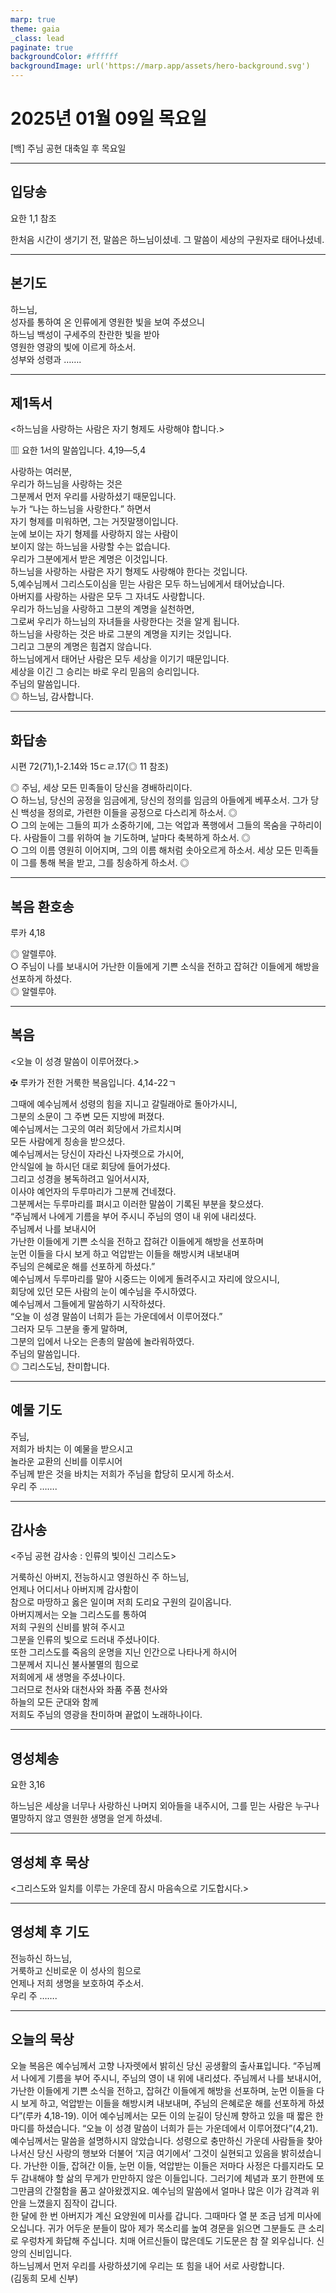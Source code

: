 ```yaml
---
marp: true
theme: gaia
_class: lead
paginate: true
backgroundColor: #ffffff
backgroundImage: url('https://marp.app/assets/hero-background.svg')
---
```


# 2025년 01월 09일 목요일

[백] 주님 공현 대축일 후 목요일  




---

## 입당송

요한 1,1 참조

한처음 시간이 생기기 전, 말씀은 하느님이셨네. 그 말씀이 세상의 구원자로 태어나셨네.  
  


---

## 본기도

하느님,  
성자를 통하여 온 인류에게 영원한 빛을 보여 주셨으니  
하느님 백성이 구세주의 찬란한 빛을 받아  
영원한 영광의 빛에 이르게 하소서.  
성부와 성령과 …….  
  


---

## 제1독서

<하느님을 사랑하는 사람은 자기 형제도 사랑해야 합니다.>

▥ 요한 1서의 말씀입니다. 4,19―5,4

사랑하는 여러분,  
우리가 하느님을 사랑하는 것은  
그분께서 먼저 우리를 사랑하셨기 때문입니다.  
누가 “나는 하느님을 사랑한다.” 하면서  
자기 형제를 미워하면, 그는 거짓말쟁이입니다.  
눈에 보이는 자기 형제를 사랑하지 않는 사람이  
보이지 않는 하느님을 사랑할 수는 없습니다.  
우리가 그분에게서 받은 계명은 이것입니다.  
하느님을 사랑하는 사람은 자기 형제도 사랑해야 한다는 것입니다.  
5,예수님께서 그리스도이심을 믿는 사람은 모두 하느님에게서 태어났습니다.  
아버지를 사랑하는 사람은 모두 그 자녀도 사랑합니다.  
우리가 하느님을 사랑하고 그분의 계명을 실천하면,  
그로써 우리가 하느님의 자녀들을 사랑한다는 것을 알게 됩니다.  
하느님을 사랑하는 것은 바로 그분의 계명을 지키는 것입니다.  
그리고 그분의 계명은 힘겹지 않습니다.  
하느님에게서 태어난 사람은 모두 세상을 이기기 때문입니다.  
세상을 이긴 그 승리는 바로 우리 믿음의 승리입니다.  
주님의 말씀입니다.  
◎ 하느님, 감사합니다.  
  


---

## 화답송

시편 72(71),1-2.14와 15ㄷㄹ.17(◎ 11 참조)

◎ 주님, 세상 모든 민족들이 당신을 경배하리이다.  
○ 하느님, 당신의 공정을 임금에게, 당신의 정의를 임금의 아들에게 베푸소서. 그가 당신 백성을 정의로, 가련한 이들을 공정으로 다스리게 하소서. ◎  
○ 그의 눈에는 그들의 피가 소중하기에, 그는 억압과 폭행에서 그들의 목숨을 구하리이다. 사람들이 그를 위하여 늘 기도하며, 날마다 축복하게 하소서. ◎  
○ 그의 이름 영원히 이어지며, 그의 이름 해처럼 솟아오르게 하소서. 세상 모든 민족들이 그를 통해 복을 받고, 그를 칭송하게 하소서. ◎  
  


---

## 복음 환호송

루카 4,18

◎ 알렐루야.  
○ 주님이 나를 보내시어 가난한 이들에게 기쁜 소식을 전하고 잡혀간 이들에게 해방을 선포하게 하셨다.  
◎ 알렐루야.  
  


---

## 복음

<오늘 이 성경 말씀이 이루어졌다.>

✠ 루카가 전한 거룩한 복음입니다. 4,14-22ㄱ

그때에 예수님께서 성령의 힘을 지니고 갈릴래아로 돌아가시니,  
그분의 소문이 그 주변 모든 지방에 퍼졌다.  
예수님께서는 그곳의 여러 회당에서 가르치시며  
모든 사람에게 칭송을 받으셨다.  
예수님께서는 당신이 자라신 나자렛으로 가시어,  
안식일에 늘 하시던 대로 회당에 들어가셨다.  
그리고 성경을 봉독하려고 일어서시자,  
이사야 예언자의 두루마리가 그분께 건네졌다.  
그분께서는 두루마리를 펴시고 이러한 말씀이 기록된 부분을 찾으셨다.  
“주님께서 나에게 기름을 부어 주시니 주님의 영이 내 위에 내리셨다.  
주님께서 나를 보내시어  
가난한 이들에게 기쁜 소식을 전하고 잡혀간 이들에게 해방을 선포하며  
눈먼 이들을 다시 보게 하고 억압받는 이들을 해방시켜 내보내며  
주님의 은혜로운 해를 선포하게 하셨다.”  
예수님께서 두루마리를 말아 시중드는 이에게 돌려주시고 자리에 앉으시니,  
회당에 있던 모든 사람의 눈이 예수님을 주시하였다.  
예수님께서 그들에게 말씀하기 시작하셨다.  
“오늘 이 성경 말씀이 너희가 듣는 가운데에서 이루어졌다.”  
그러자 모두 그분을 좋게 말하며,  
그분의 입에서 나오는 은총의 말씀에 놀라워하였다.  
주님의 말씀입니다.  
◎ 그리스도님, 찬미합니다.  
  


---

## 예물 기도

주님,  
저희가 바치는 이 예물을 받으시고  
놀라운 교환의 신비를 이루시어  
주님께 받은 것을 바치는 저희가 주님을 합당히 모시게 하소서.  
우리 주 …….  
  


---

## 감사송

<주님 공현 감사송 : 인류의 빛이신 그리스도>

거룩하신 아버지, 전능하시고 영원하신 주 하느님,  
언제나 어디서나 아버지께 감사함이  
참으로 마땅하고 옳은 일이며 저희 도리요 구원의 길이옵니다.  
아버지께서는 오늘 그리스도를 통하여  
저희 구원의 신비를 밝혀 주시고  
그분을 인류의 빛으로 드러내 주셨나이다.  
또한 그리스도를 죽음의 운명을 지닌 인간으로 나타나게 하시어  
그분께서 지니신 불사불멸의 힘으로  
저희에게 새 생명을 주셨나이다.  
그러므로 천사와 대천사와 좌품 주품 천사와  
하늘의 모든 군대와 함께  
저희도 주님의 영광을 찬미하며 끝없이 노래하나이다.  
  


---

## 영성체송

요한 3,16

하느님은 세상을 너무나 사랑하신 나머지 외아들을 내주시어, 그를 믿는 사람은 누구나 멸망하지 않고 영원한 생명을 얻게 하셨네.  
  


---

## 영성체 후 묵상

<그리스도와 일치를 이루는 가운데 잠시 마음속으로 기도합시다.>  


---

## 영성체 후 기도

전능하신 하느님,  
거룩하고 신비로운 이 성사의 힘으로  
언제나 저희 생명을 보호하여 주소서.  
우리 주 …….  
  


---

## 오늘의 묵상

오늘 복음은 예수님께서 고향 나자렛에서 밝히신 당신 공생활의 출사표입니다. “주님께서 나에게 기름을 부어 주시니, 주님의 영이 내 위에 내리셨다. 주님께서 나를 보내시어, 가난한 이들에게 기쁜 소식을 전하고, 잡혀간 이들에게 해방을 선포하며, 눈먼 이들을 다시 보게 하고, 억압받는 이들을 해방시켜 내보내며, 주님의 은혜로운 해를 선포하게 하셨다”(루카 4,18-19). 이어 예수님께서는 모든 이의 눈길이 당신께 향하고 있을 때 짧은 한마디를 하셨습니다. “오늘 이 성경 말씀이 너희가 듣는 가운데에서 이루어졌다”(4,21).  
예수님께서는 말씀을 설명하시지 않았습니다. 성령으로 충만하신 가운데 사람들을 찾아 나서신 당신 사랑의 행보와 더불어 ‘지금 여기에서’ 그것이 실현되고 있음을 밝히셨습니다. 가난한 이들, 잡혀간 이들, 눈먼 이들, 억압받는 이들은 저마다 사정은 다를지라도 모두 감내해야 할 삶의 무게가 만만하지 않은 이들입니다. 그러기에 체념과 포기 한편에 또 그만큼의 간절함을 품고 살아왔겠지요. 예수님의 말씀에서 얼마나 많은 이가 감격과 위안을 느꼈을지 짐작이 갑니다.  
한 달에 한 번 아버지가 계신 요양원에 미사를 갑니다. 그때마다 열 분 조금 넘게 미사에 오십니다. 귀가 어두운 분들이 많아 제가 목소리를 높여 경문을 읽으면 그분들도 큰 소리로 우렁차게 화답해 주십니다. 치매 어르신들이 많은데도 기도문은 참 잘 외우십니다. 신앙의 신비입니다.  
하느님께서 먼저 우리를 사랑하셨기에 우리는 또 힘을 내어 서로 사랑합니다.  
(김동희 모세 신부)